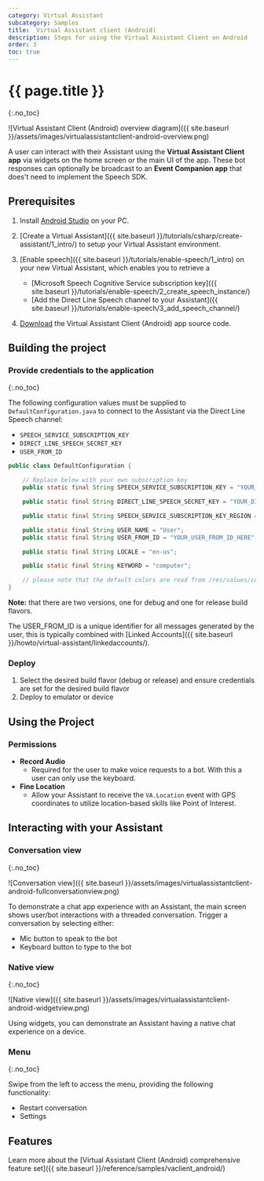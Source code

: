```yaml
---
category: Virtual Assistant
subcategory: Samples
title:  Virtual Assistant client (Android)
description: Steps for using the Virtual Assistant Client on Android
order: 3
toc: true
---
```


# {{ page.title }}
{:.no_toc}

![Virtual Assistant Client (Android) overview diagram]({{ site.baseurl }}/assets/images/virtualassistantclient-android-overview.png)

A user can interact with their Assistant using the **Virtual Assistant Client app** via widgets on the home screen or the main UI of the app. 
These bot responses can optionally be broadcast to an **Event Companion app** that does't need to implement the Speech SDK.

## Prerequisites

1. Install [Android Studio](https://developer.android.com/studio/) on your PC.

1. [Create a Virtual Assistant]({{ site.baseurl }}/tutorials/csharp/create-assistant/1_intro/) to setup your Virtual Assistant environment.

1. [Enable speech]({{ site.baseurl }}/tutorials/enable-speech/1_intro) on your new Virtual Assistant, which enables you to retrieve a
    - [Microsoft Speech Cognitive Service subscription key]({{ site.baseurl }}/tutorials/enable-speech/2_create_speech_instance/)
    - [Add the Direct Line Speech channel to your Assistant]({{ site.baseurl }}/tutorials/enable-speech/3_add_speech_channel/)
    
1. [Download](https://aka.ms/virtualassistantclient) the Virtual Assistant Client (Android) app source code.

## Building the project

### Provide credentials to the application
{:.no_toc}

The following configuration values must be supplied to `DefaultConfiguration.java` to connect to the Assistant via the Direct Line Speech channel:
* `SPEECH_SERVICE_SUBSCRIPTION_KEY`
* `DIRECT_LINE_SPEECH_SECRET_KEY`
* `USER_FROM_ID`

```java
public class DefaultConfiguration {

    // Replace below with your own subscription key
    public static final String SPEECH_SERVICE_SUBSCRIPTION_KEY = "YOUR_KEY_HERE";//TODO

    public static final String DIRECT_LINE_SPEECH_SECRET_KEY = "YOUR_DIRECTLINE_SPEECH_KEY_HERE";//TODO

    public static final String SPEECH_SERVICE_SUBSCRIPTION_KEY_REGION = "westus2";//TODO

    public static final String USER_NAME = "User";
    public static final String USER_FROM_ID = "YOUR_USER_FROM_ID_HERE";//TODO

    public static final String LOCALE = "en-us";

    public static final String KEYWORD = "computer";

    // please note that the default colors are read from /res/values/colors.xml
}
```
**Note:** that there are two versions, one for debug and one for release build flavors.

The USER_FROM_ID is a unique identifier for all messages generated by the user, this is typically combined with [Linked Accounts]({{ site.baseurl }}/howto/virtual-assistant/linkedaccounts/).

### Deploy
1. Select the desired build flavor (debug or release) and ensure credentials are set for the desired build flavor
2. Deploy to emulator or device

## Using the Project
### Permissions
 - **Record Audio**
    - Required for the user to make voice requests to a bot. With this a user can only use the keyboard.
 - **Fine Location**
     - Allow your Assistant to receive the `VA.Location` event with GPS coordinates to utilize location-based skills like Point of Interest.

## Interacting with your Assistant
### Conversation view
{:.no_toc}

![Conversation view]({{ site.baseurl }}/assets/images/virtualassistantclient-android-fullconversationview.png)

To demonstrate a chat app experience with an Assistant, the main screen shows user/bot interactions with a threaded conversation.
Trigger a conversation by selecting either:
* Mic button to speak to the bot
* Keyboard button to type to the bot

### Native view
{:.no_toc}

![Native view]({{ site.baseurl }}/assets/images/virtualassistantclient-android-widgetview.png)

Using widgets, you can demonstrate an Assistant having a native chat experience on a device.

### Menu
{:.no_toc}

Swipe from the left to access the menu, providing the following functionality:
* Restart conversation
* Settings

## Features

Learn more about the [Virtual Assistant Client (Android) comprehensive feature set]({{ site.baseurl }}/reference/samples/vaclient_android/)
